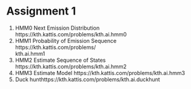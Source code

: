# Assignment 1 
<ol>
<li>HMM0 Next Emission Distribution	https://kth.kattis.com/problems/kth.ai.hmm0</li>
<li>HMM1 Probability of Emission Sequence	https://kth.kattis.com/problems/</li>kth.ai.hmm1
<li>HMM2 Estimate Sequence of States	https://kth.kattis.com/problems/kth.ai.hmm2</li>
<li>HMM3 Estimate Model	https://kth.kattis.com/problems/kth.ai.hmm3</li>
<li>Duck hunthttps://kth.kattis.com/problems/kth.ai.duckhunt</li>
</ol>